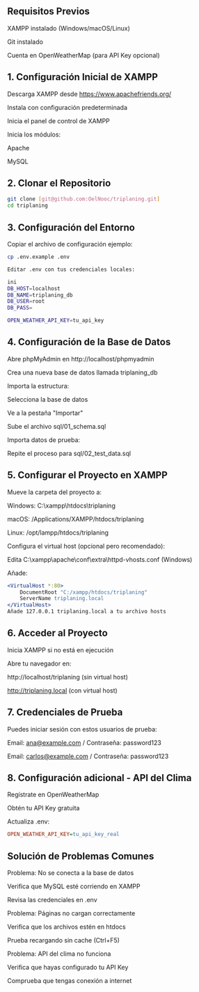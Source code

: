 ## Requisitos Previos
XAMPP instalado (Windows/macOS/Linux)

Git instalado

Cuenta en OpenWeatherMap (para API Key opcional)

## 1. Configuración Inicial de XAMPP
Descarga XAMPP desde https://www.apachefriends.org/

Instala con configuración predeterminada

Inicia el panel de control de XAMPP

Inicia los módulos:

Apache

MySQL

## 2. Clonar el Repositorio
```bash
git clone [git@github.com:OelNooc/triplaning.git]
cd triplaning
```

## 3. Configuración del Entorno
Copiar el archivo de configuración ejemplo:

```bash
cp .env.example .env

Editar .env con tus credenciales locales:

ini
DB_HOST=localhost
DB_NAME=triplaning_db
DB_USER=root
DB_PASS=

OPEN_WEATHER_API_KEY=tu_api_key
```

## 4. Configuración de la Base de Datos
Abre phpMyAdmin en http://localhost/phpmyadmin

Crea una nueva base de datos llamada triplaning_db

Importa la estructura:

Selecciona la base de datos

Ve a la pestaña "Importar"

Sube el archivo sql/01_schema.sql

Importa datos de prueba:

Repite el proceso para sql/02_test_data.sql

## 5. Configurar el Proyecto en XAMPP
Mueve la carpeta del proyecto a:

Windows: C:\xampp\htdocs\triplaning

macOS: /Applications/XAMPP/htdocs/triplaning

Linux: /opt/lampp/htdocs/triplaning

Configura el virtual host (opcional pero recomendado):

Edita C:\xampp\apache\conf\extra\httpd-vhosts.conf (Windows)

Añade:

```apache
<VirtualHost *:80>
    DocumentRoot "C:/xampp/htdocs/triplaning"
    ServerName triplaning.local
</VirtualHost>
Añade 127.0.0.1 triplaning.local a tu archivo hosts
```

## 6. Acceder al Proyecto
Inicia XAMPP si no está en ejecución

Abre tu navegador en:

http://localhost/triplaning (sin virtual host)

http://triplaning.local (con virtual host)

## 7. Credenciales de Prueba
Puedes iniciar sesión con estos usuarios de prueba:

Email: ana@example.com / Contraseña: password123

Email: carlos@example.com / Contraseña: password123

## 8. Configuración adicional - API del Clima
Regístrate en OpenWeatherMap

Obtén tu API Key gratuita

Actualiza .env:

```ini
OPEN_WEATHER_API_KEY=tu_api_key_real
```

## Solución de Problemas Comunes
Problema: No se conecta a la base de datos

Verifica que MySQL esté corriendo en XAMPP

Revisa las credenciales en .env

Problema: Páginas no cargan correctamente

Verifica que los archivos estén en htdocs

Prueba recargando sin cache (Ctrl+F5)

Problema: API del clima no funciona

Verifica que hayas configurado tu API Key

Comprueba que tengas conexión a internet
